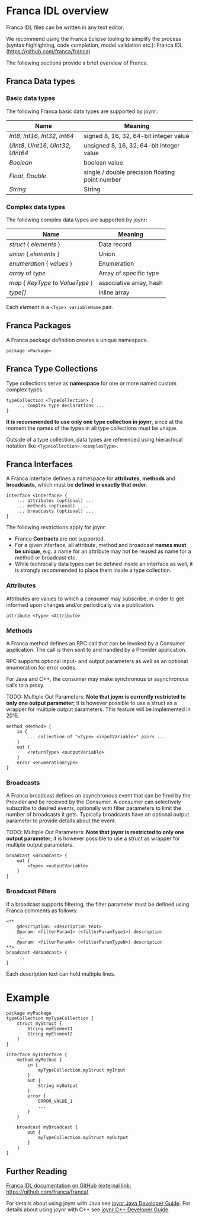 # Franca IDL overview

Franca IDL files can be written in any text editor.

We recommend using the Franca Eclipse tooling to simplify the process (syntax highlighting, code
completion, model validation etc.): Franca IDL (https://github.com/franca/franca)

The following sections provide a brief overview of Franca.

## Franca Data types
### Basic data types
The following Franca basic data types are supported by joynr:

Name | Meaning
-----|--------
*Int8*, *Int16*, *Int32*, *Int64* | signed 8, 16, 32, 64-bit integer value
*UInt8*, *UInt16*, *UInt32*, *UInt64* | unsigned 8, 16, 32, 64-bit integer value
*Boolean* | boolean value
*Float*, *Double* | single / double precision floating point number
*String* | String

### Complex data types

The following complex data types are supported by joynr:

Name | Meaning
-----|--------
*struct* *<Type>* { *elements* } | Data record
*union* *<Type>* { *elements* } | Union
*enumeration* *<Type>* { *values* } | Enumeration
*array* *<Type>* of *type* | Array of specific type
*map* *<Type>* { *KeyType* to *ValueType* } | associative array, hash
*type[]* | inline array

Each *element* is a ```<Type> variableName``` pair.

## Franca Packages

A Franca package definition creates a unique namespace.

```
package <Package>
```

## Franca Type Collections

Type collections serve as **namespace** for one or more named custom complex types.

```
typeCollection <TypeCollection> {
    ... complex type declarations ...
}
```

**It is recommended to use only one type collection in joynr**, since at the moment the names of the types in all type collections must be unique.

Outside of a type collection, data types are referenced using hierachical notation like ```<TypeCollection>.<complexType>```.

## Franca Interfaces

A Franca interface defines a namespace for **attributes**, **methods** and **broadcasts**, which must be **defined in exactly that order**.

```
interface <Interface> {
    ... attributes (optional) ...
    ... methods (optional)  ...
    ... broadcasts (optional) ...
}
```

The following restrictions apply for joynr:

* Franca **Contracts** are not supported.
* For a given interface, all attribute, method and broadcast **names must be unique**, e.g. a name for an attribute may not be reused as name for a method or broadcast etc.
* While technically data types can be defined inside an interface as well, it is strongly recommended to place them inside a type collection.

### Attributes

Attributes are values to which a consumer may subscribe, in order to get informed upon changes and/or periodically via a publication.

```
attribute <Type> <Attribute>
```

### Methods

A Franca method defines an RPC call that can be invoked by a Consumer application. The call is then sent to and handled by a Provider application.

RPC supports optional input- and output parameters as well as an optional enumeration for error codes.

For Java and C++, the consumer may make synchronous or asynchronous calls to a proxy.

TODO: Multiple Out Parameters: **Note that joynr is currently restricted to only one output parameter**; it is however possible to use a struct as a wrapper for multiple output parameters. This feature will be implemented in 2015.

```
method <Method> {
    in {
        ... collection of "<Type> <inputVariable>" pairs ...
    }
    out {
        <returnType> <outputVariable>
    }
    error <enumerationType>
}
```

### Broadcasts

A Franca broadcast defines an asynchronous event that can be fired by the Provider and be received by the Consumer. A consumer can selectively subscribe to desired events, optionally with filter parameters to limit the number of broadcasts it gets. Typically broadcasts have an optional output parameter to provide details about the event.

TODO: Multiple Out Parameters: **Note that joynr is restricted to only one output parameter**; it is however possible to use a struct as wrapper for multiple output parameters.

```
broadcast <Broadcast> {
    out {
        <Type> <outputVariable>
    }
}
```

### Broadcast Filters

If a broadcast supports filtering, the filter parameter must be defined using Franca comments as follows:

```
<**
    @description: <description text>
    @param: <filterParam1> (<filterParamType1>) description
    ...
    @param: <filterParamN> (<filterParamTypeN>) description
**>
broadcast <Broadcast> {
    ...
}
```

Each description text can hold multiple lines.

# Example

```
package myPackage
typeCollection myTypeCollection {
    struct myStruct {
        String myElement1
        String myElement2
    }
}

interface myInterface {
    method myMethod {
        in {
            myTypeCollection.myStruct myInput
        }
        out {
            String myOutput
        }
        error {
            ERROR_VALUE_1
            ...
        }
    }

    broadcast myBroadcast {
        out {
            myTypeCollection.myStruct myOutput
        }
    }
}
```

## Further Reading
[Franca IDL documentation on GitHub (external link: https://github.com/franca/franca)](https://github.com/franca/franca)

For details about using joynr with Java see [joynr Java Developer Guide](java.md).
For details about using joynr with C++ see [joynr C\+\+ Developer Guide](cplusplus.md).
